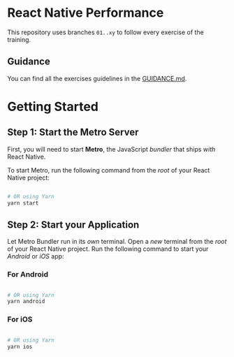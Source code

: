 # React Native Performance

This repository uses branches `01..xy` to follow every exercise of the training.

## Guidance

You can find all the exercises guidelines in the [GUIDANCE.md](./GUIDANCE.md).

# Getting Started

## Step 1: Start the Metro Server

First, you will need to start **Metro**, the JavaScript _bundler_ that ships _with_ React Native.

To start Metro, run the following command from the _root_ of your React Native project:

```bash

# OR using Yarn
yarn start
```

## Step 2: Start your Application

Let Metro Bundler run in its _own_ terminal. Open a _new_ terminal from the _root_ of your React Native project. Run the following command to start your _Android_ or _iOS_ app:

### For Android

```bash

# OR using Yarn
yarn android
```

### For iOS

```bash

# OR using Yarn
yarn ios
```
